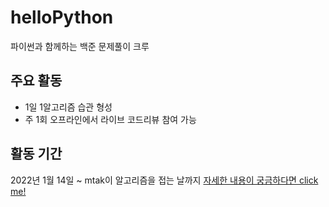 # helloPython

파이썬과 함께하는 백준 문제풀이 크루

## 주요 활동

* 1일 1알고리즘 습관 형성
* 주 1회 오프라인에서 라이브 코드리뷰 참여 가능

## 활동 기간
2022년 1월 14일 ~ mtak이 알고리즘을 접는 날까지
[자세한 내용이 궁금하다면 click me!](https://github.com/mtak0235/helloPython/wiki)

